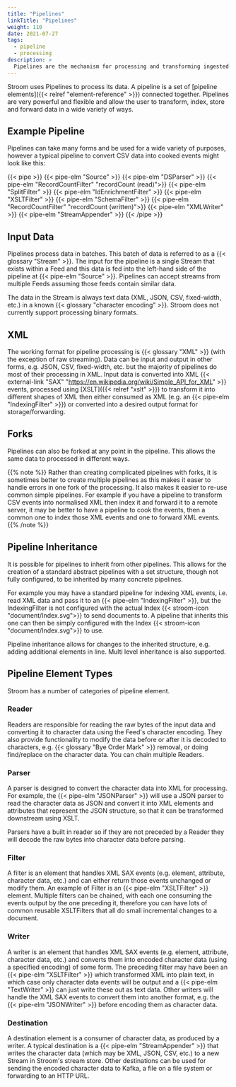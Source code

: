 ```yaml
---
title: "Pipelines"
linkTitle: "Pipelines"
weight: 110
date: 2021-07-27
tags: 
  - pipeline
  - processing
description: >
  Pipelines are the mechanism for processing and transforming ingested data.
---
```


Stroom uses Pipelines to process its data.
A pipeline is a set of [pipeline elements]({{< relref "element-reference" >}}) connected together.
Pipelines are very powerful and flexible and allow the user to transform, index, store and forward data in a wide variety of ways.


## Example Pipeline

Pipelines can take many forms and be used for a wide variety of purposes, however a typical pipeline to convert CSV data into cooked events might look like this:

{{< pipe >}}
 {{< pipe-elm "Source" >}}
 {{< pipe-elm "DSParser" >}}
 {{< pipe-elm "RecordCountFilter" "recordCount (read)">}}
 {{< pipe-elm "SplitFilter" >}}
 {{< pipe-elm "IdEnrichmentFilter" >}}
 {{< pipe-elm "XSLTFilter" >}}
 {{< pipe-elm "SchemaFilter" >}}
 {{< pipe-elm "RecordCountFilter" "recordCount (written)">}}
 {{< pipe-elm "XMLWriter" >}}
 {{< pipe-elm "StreamAppender" >}}
{{< /pipe >}}


## Input Data

Pipelines process data in batches.
This batch of data is referred to as a {{< glossary "Stream" >}}.
The input for the pipeline is a single Stream that exists within a Feed and this data is fed into the left-hand side of the pipeline at {{< pipe-elm "Source" >}}.
Pipelines can accept streams from multiple Feeds assuming those feeds contain similar data.

The data in the Stream is always text data (XML, JSON, CSV, fixed-width, etc.) in a known {{< glossary "character encoding" >}}.
Stroom does not currently support processing binary formats.


## XML

The working format for pipeline processing is {{< glossary "XML" >}} (with the exception of raw streaming).
Data can be input and output in other forms, e.g. JSON, CSV, fixed-width, etc. but the majority of pipelines do most of their processing in XML.
Input data is converted into XML {{< external-link "SAX" "https://en.wikipedia.org/wiki/Simple_API_for_XML" >}} events, processed using [XSLT]({{< relref "xslt" >}}) to transform it into different shapes of XML then either consumed as XML (e.g. an {{< pipe-elm "IndexingFilter" >}}) or converted into a desired output format for storage/forwarding.


## Forks

Pipelines can also be forked at any point in the pipeline.
This allows the same data to processed in different ways.

{{% note %}}
Rather than creating complicated pipelines with forks, it is sometimes better to create multiple pipelines as this makes it easer to handle errors in one fork of the processing.
It also makes it easier to re-use common simple pipelines.
For example if you have a pipeline to transform CSV events into normalised XML then index it and forward it to a remote server, it may be better to have a pipeline to cook the events, then a common one to index those XML events and one to forward XML events.
{{% /note %}}


## Pipeline Inheritance

It is possible for pipelines to inherit from other pipelines.
This allows for the creation of a standard abstract pipelines with a set structure, though not fully configured, to be inherited by many concrete pipelines.

For example you may have a standard pipeline for indexing XML events, i.e. read XML data and pass it to an {{< pipe-elm "IndexingFilter" >}}, but the IndexingFilter is not configured with the actual Index {{< stroom-icon "document/Index.svg">}} to send documents to.
A pipeline that inherits this one can then be simply configured with the Index {{< stroom-icon "document/Index.svg">}} to use.

Pipeline inheritance allows for changes to the inherited structure, e.g. adding additional elements in line.
Multi level inheritance is also supported.


## Pipeline Element Types

Stroom has a number of categories of pipeline element.


### Reader

Readers are responsible for reading the raw bytes of the input data and converting it to character data using the Feed's character encoding.
They also provide functionality to modify the data before or after it is decoded to characters, e.g. {{< glossary "Bye Order Mark" >}} removal, or doing find/replace on the character data.
You can chain multiple Readers.


### Parser

A parser is designed to convert the character data into XML for processing.
For example, the {{< pipe-elm "JSONParser" >}} will use a JSON parser to read the character data as JSON and convert it into XML elements and attributes that represent the JSON structure, so that it can be transformed downstream using XSLT.

Parsers have a built in reader so if they are not preceded by a Reader they will decode the raw bytes into character data before parsing.


### Filter

A filter is an element that handles XML SAX events (e.g. element, attribute, character data, etc.) and can either return those events unchanged or modify them.
An example of Filter is an {{< pipe-elm "XSLTFilter" >}} element.
Multiple filters can be chained, with each one consuming the events output by the one preceding it, therefore you can have lots of common reusable XSLTFilters that all do small incremental changes to a document.


### Writer

A writer is an element that handles XML SAX events (e.g. element, attribute, character data, etc.) and converts them into encoded character data (using a specified encoding) of some form.
The preceding filter may have been an {{< pipe-elm "XSLTFilter" >}} which transformed XML into plain text, in which case only character data events will be output and a {{< pipe-elm "TextWriter" >}} can just write these out as text data.
Other writers will handle the XML SAX events to convert them into another format, e.g. the {{< pipe-elm "JSONWriter" >}} before encoding them as character data.


### Destination

A destination element is a consumer of character data, as produced by a writer.
A typical destination is a {{< pipe-elm "StreamAppender" >}} that writes the character data (which may be XML, JSON, CSV, etc.) to a new Stream in Stroom's stream store.
Other destinations can be used for sending the encoded character data to Kafka, a file on a file system or forwarding to an HTTP URL.
